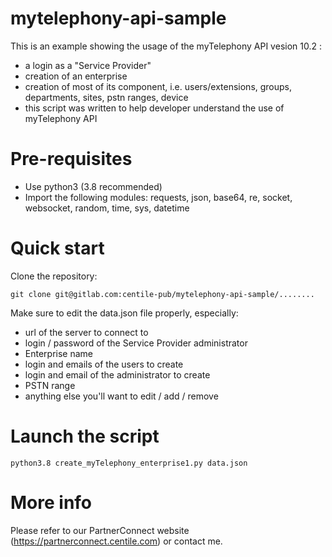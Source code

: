 # mytelephony-api-sample

This is an example showing the usage of the myTelephony API vesion 10.2 :

-   a login as a "Service Provider"
-   creation of an enterprise
-   creation of most of its component, i.e. users/extensions, groups, departments, sites, pstn ranges, device
-   this script was written to help developer understand the use of myTelephony API

# Pre-requisites

-   Use python3 (3.8 recommended)
-   Import the following modules: requests, json, base64, re, socket, websocket, random, time, sys, datetime

# Quick start

Clone the repository:

    git clone git@gitlab.com:centile-pub/mytelephony-api-sample/........

Make sure to edit the data.json file properly, especially:

-   url of the server to connect to
-   login / password of the Service Provider administrator
-   Enterprise name
-   login and emails of the users to create
-   login and email of the administrator to create
-   PSTN range
-   anything else you'll want to edit / add / remove

# Launch the script

    python3.8 create_myTelephony_enterprise1.py data.json

# More info

Please refer to our PartnerConnect website (https://partnerconnect.centile.com) or contact me.
